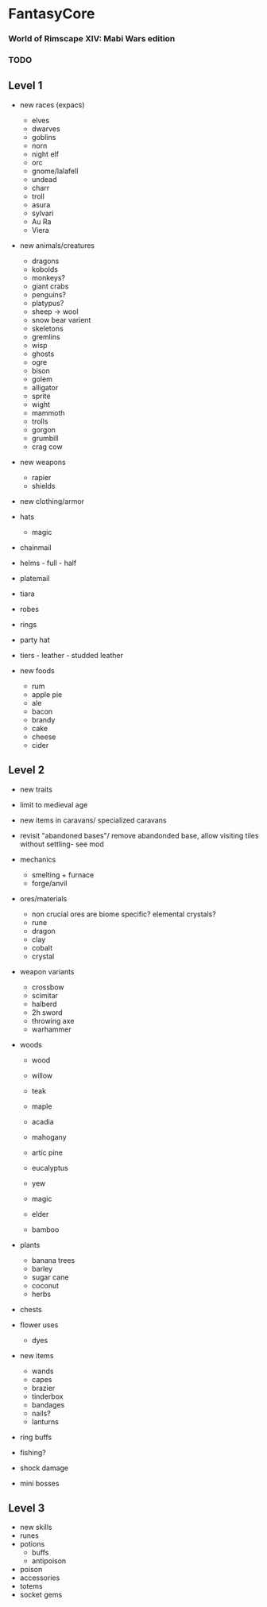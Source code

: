 # FantasyCore

### World of Rimscape XIV: Mabi Wars edition

### TODO ###

  ## Level 1 ##
  - new races (expacs)
    - elves
    - dwarves
    - goblins
    - norn
    - night elf
    - orc
    - gnome/lalafell
    - undead
    - charr
    - troll
    - asura
    - sylvari
    - Au Ra
    - Viera
    
  
  - new animals/creatures
    - dragons
    - kobolds
    - monkeys?
    - giant crabs
    - penguins?
    - platypus?
    - sheep -> wool
    - snow bear varient
    - skeletons
    - gremlins
    - wisp
    - ghosts
    - ogre
    - bison
    - golem
    - alligator
    - sprite
    - wight
    - mammoth
    - trolls
    - gorgon
    - grumbill
    - crag cow
    
  - new weapons
    - rapier
    - shields
  
  - new clothing/armor
   - hats
     - magic
   - chainmail
   - helms
    - full
    - half
   - platemail
   - tiara
   - robes
   - rings
   - party hat
    
   - tiers
    - leather
    - studded leather
    
      
  - new foods
    - rum
    - apple pie
    - ale
    - bacon
    - brandy
    - cake
    - cheese
    - cider
    
  
  ## Level 2 ##
  - new traits
  
  - limit to medieval age
  
  - new items in caravans/ specialized caravans
  - revisit "abandoned bases"/ remove abandonded base, allow visiting tiles without settling- see mod 
  
  - mechanics
    - smelting + furnace
    - forge/anvil
  
  - ores/materials
    - non crucial ores are biome specific? elemental crystals?
    - rune
    - dragon
    - clay
    - cobalt
    - crystal
    
  - weapon variants
    - crossbow
    - scimitar
    - halberd
    - 2h sword
    - throwing axe
    - warhammer
    
  - woods
    - wood
    - willow
    - teak
    - maple
    - acadia
    - mahogany
    - artic pine
    - eucalyptus
    - yew
    - magic
    - elder
      
    - bamboo
      
  - plants
    - banana trees
    - barley
    - sugar cane
    - coconut
    - herbs
  
  - chests
  
  - flower uses
    - dyes
  
  - new items
    - wands
    - capes
    - brazier
    - tinderbox
    - bandages
    - nails?
    - lanturns
  
  - ring buffs
  
  - fishing?
  
  - shock damage
  
  - mini bosses
  
  
  ## Level 3 ##
  - new skills
  - runes
  - potions
    - buffs
    - antipoison
  - poison
  - accessories
  - totems
  - socket gems
